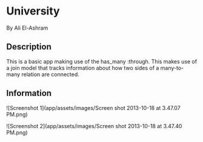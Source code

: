 # University

By Ali El-Ashram

## Description

This is a basic app making use of the has_many :through. This makes use of a join model that tracks information about how two sides of a many-to-many relation are connected.

## Information

![Screenshot 1](app/assets/images/Screen shot 2013-10-18 at 3.47.07 PM.png)

![Screenshot 2](app/assets/images/Screen shot 2013-10-18 at 3.47.40 PM.png)


